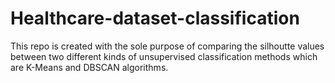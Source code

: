 # Healthcare-dataset-classification
This repo is created with the sole purpose of comparing the silhoutte values between two different kinds of unsupervised classification methods which are K-Means and DBSCAN algorithms.
